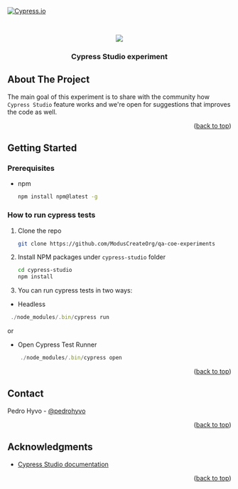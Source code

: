 <div id="top"></div>

<!-- PROJECT SHIELDS -->
[![Cypress.io](https://img.shields.io/badge/tested%20with-Cypress-04C38E.svg)](https://www.cypress.io/)

<!-- PROJECT LOGO -->
<br />
<div align="center">
  <p align="center">
  <a href="https://www.cypress.io"><img src="https://cloud.githubusercontent.com/assets/1268976/20607953/d7ae489c-b24a-11e6-9cc4-91c6c74c5e88.png"/></a>
</p>

  <h3 align="center">Cypress Studio experiment</h3>
</div>

<!-- ABOUT THE PROJECT -->
## About The Project

The main goal of this experiment is to share with the community how `Cypress Studio` feature works and we're open for suggestions that improves the code as well.

<p align="right">(<a href="#top">back to top</a>)</p>

<!-- GETTING STARTED -->
## Getting Started

### Prerequisites

* npm
  ```sh
  npm install npm@latest -g
  ```

### How to run cypress tests

1. Clone the repo
   ```sh
   git clone https://github.com/ModusCreateOrg/qa-coe-experiments
   ```
3. Install NPM packages under `cypress-studio` folder
   ```sh
   cd cypress-studio
   npm install
   ```
4. You can run cypress tests in two ways:
   
  * Headless
  
  ```javascript
   ./node_modules/.bin/cypress run
  ```
  or
  * Open Cypress Test Runner
  ```javascript
      ./node_modules/.bin/cypress open
  ```

<p align="right">(<a href="#top">back to top</a>)</p>

<!-- CONTACT -->
## Contact

Pedro Hyvo - [@pedrohyvo](https://www.linkedin.com/in/pedrohyvo/)

<p align="right">(<a href="#top">back to top</a>)</p>


<!-- ACKNOWLEDGMENTS -->
## Acknowledgments

* [Cypress Studio documentation](https://docs.cypress.io/guides/core-concepts/cypress-studio)

<p align="right">(<a href="#top">back to top</a>)</p>
